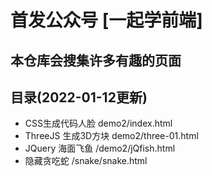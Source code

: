 # 首发公众号 [一起学前端]

## 本仓库会搜集许多有趣的页面

## 目录(2022-01-12更新)
- CSS生成代码人脸  demo2/index.html
- ThreeJS 生成3D方块 demo2/three-01.html
- JQuery 海面飞鱼  /demo2/jQfish.html
- 隐藏贪吃蛇 /snake/snake.html
